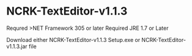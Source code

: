 # NCRK-TextEditor-v1.1.3

Requred >NET Framework 305 or later
Required JRE 1.7 or Later

Download either NCRK-TextEditor-v1.1.3 Setup.exe or   NCRK-TextEditor-v1.1.3.jar file
